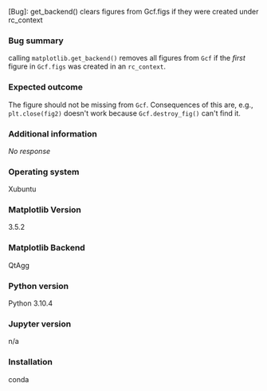 [Bug]: get_backend() clears figures from Gcf.figs if they were created under rc_context

### Bug summary
calling `matplotlib.get_backend()` removes all figures from `Gcf` if the *first* figure in `Gcf.figs` was created in an `rc_context`.

### Expected outcome
The figure should not be missing from `Gcf`. Consequences of this are, e.g., `plt.close(fig2)` doesn't work because `Gcf.destroy_fig()` can't find it.

### Additional information
_No response_

### Operating system
Xubuntu

### Matplotlib Version
3.5.2

### Matplotlib Backend
QtAgg

### Python version
Python 3.10.4

### Jupyter version
n/a

### Installation
conda